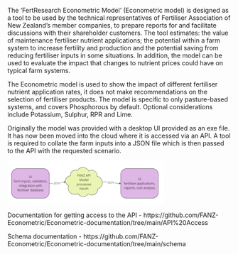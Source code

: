 <div>
  <p>The ‘FertResearch Econometric Model’ (Econometric model) is designed as a tool to be used by the technical representatives of Fertiliser Association of New Zealand’s member companies, to prepare reports for and facilitate discussions with their shareholder customers. The tool estimates: the value of maintenance fertiliser nutrient applications; the potential within a farm system to increase fertility and production and the potential saving from reducing fertiliser inputs in some situations. In addition, the model can be used to evaluate the impact that changes to nutrient prices could have on typical farm systems.</p>
<p>The Econometric model is used to show the impact of different fertiliser nutrient application rates, it does not make recommendations on the selection of fertiliser products. The model is specific to only pasture-based systems, and covers Phosphorous by default. Optional considerations include Potassium, Sulphur, RPR and Lime. </p>
</div>
<div>
  <p>Originally the model was provided with a desktop UI provided as an exe file. It has now been moved into the cloud where it is accessed via an API. A tool is required to collate the farm inputs into a JSON file which is then passed to the API with the requested scenario.</p>
</div>
 <div class="diagram" style="width: 70%;">
      <img src="images/diagram.PNG" alt="API diagram">      
  </div>
  <div>
    <p>Documentation for getting access to the API - https://github.com/FANZ-Econometric/Econometric-documentation/tree/main/API%20Access</p>
    <p>Schema documentation - https://github.com/FANZ-Econometric/Econometric-documentation/tree/main/schema </p>
  </div>
